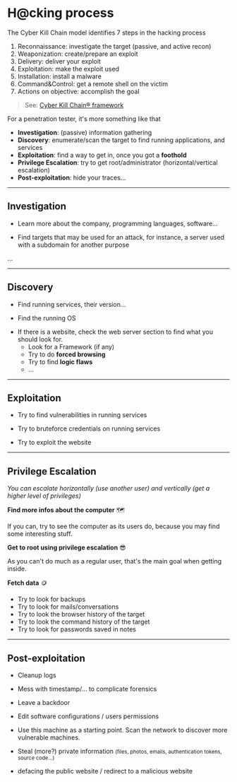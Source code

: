 # H@cking process

<div class="row row-cols-md-2"><div>

The Cyber Kill Chain model identifies 7 steps in the hacking process

1. Reconnaissance: investigate the target (passive, and active recon)
2. Weaponization: create/prepare an exploit
3. Delivery: deliver your exploit
4. Exploitation: make the exploit used
5. Installation: install a malware
6. Command&Control: get a remote shell on the victim
7. Actions on objective: accomplish the goal

> See: [Cyber Kill Chain® framework](https://www.lockheedmartin.com/en-us/capabilities/cyber/cyber-kill-chain.html)
</div><div>

For a penetration tester, it's more something like that

* **Investigation**: (passive) information gathering
* **Discovery**: enumerate/scan the target to find running applications, and services
* **Exploitation**: find a way to get in, once you got a **foothold**
* **Privilege Escalation**: try to get root/administrator (horizontal/vertical escalation)
* **Post-exploitation**: hide your traces...

</div></div>

<hr class="sl">

## Investigation

<div class="row row-cols-md-2 mt-4"><div>

* Learn more about the company, programming languages, software...

* Find targets that may be used for an attack, for instance, a server used with a subdomain for another purpose
</div><div>

...

</div></div>

<hr class="sr">

## Discovery

<div class="row row-cols-md-2 mt-4"><div>

* Find running services, their version...

* Find the running OS

</div><div>

* If there is a website, check the web server section to find what you should look for.
  * Look for a Framework (if any)
  * Try to do **forced browsing**
  * Try to find **logic flaws**
  * ...
</div></div>

<hr class="sl">

## Exploitation

<div class="row row-cols-md-2"><div>

* Try to find vulnerabilities in running services

* Try to bruteforce credentials on running services
</div><div>

* Try to exploit the website
</div></div>

<hr class="sl">

## Privilege Escalation

*You can escalate horizontally (use another user) and vertically (get a higher level of privileges)*

<div class="row row-cols-md-2 mt-4"><div>

**Find more infos about the computer** 🗺️

If you can, try to see the computer as its users do, because you may find some interesting stuff.

**Get to root using privilege escalation** 😎

As you can't do much as a regular user, that's the main goal when getting inside.

</div><div>

**Fetch data** 🪙

* Try to look for backups
* Try to look for mails/conversations
* Try to look the browser history of the target
* Try to look the command history of the target
* Try to look for passwords saved in notes
</div></div>

<hr class="sr">

## Post-exploitation

<div class="row row-cols-md-2 mt-4"><div>

* Cleanup logs

* Mess with timestamp/... to complicate forensics

* Leave a backdoor

* Edit software configurations / users permissions

* Use this machine as a starting point. Scan the network to discover more vulnerable machines.
</div><div>

* Steal (more?) private information <small>(files, photos, emails, authentication tokens, source code...)</small>

* defacing the public website / redirect to a malicious website
</div></div>